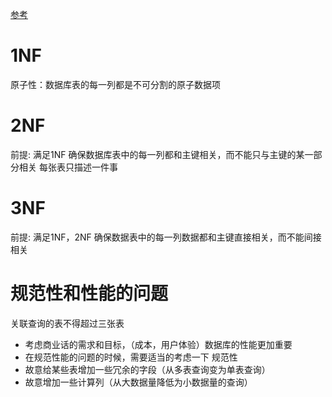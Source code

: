 [参考](https://www.cnblogs.com/wsg25/p/9615100.html)

# 1NF
原子性：数据库表的每一列都是不可分割的原子数据项

# 2NF
前提: 满足1NF
确保数据库表中的每一列都和主键相关，而不能只与主键的某一部分相关
每张表只描述一件事

# 3NF
前提: 满足1NF，2NF
确保数据表中的每一列数据都和主键直接相关，而不能间接相关


# 规范性和性能的问题
关联查询的表不得超过三张表
- 考虑商业话的需求和目标，（成本，用户体验）数据库的性能更加重要
- 在规范性能的问题的时候，需要适当的考虑一下 规范性
- 故意给某些表增加一些冗余的字段（从多表查询变为单表查询）
- 故意增加一些计算列（从大数据量降低为小数据量的查询）